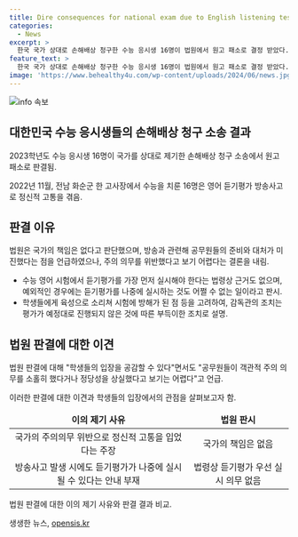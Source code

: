 ```yaml
---
title: Dire consequences for national exam due to English listening test broadcast accident
categories:
  - News
excerpt: >
  한국 국가 상대로 손해배상 청구한 수능 응시생 16명이 법원에서 원고 패소로 결정 받았다. 이들은 듣기평가 방송 사고로 정신적 고통을 입었다며 1인당 1000만원의 손해배상을 요구했으나, 법원은 국가의 책임은 없다고 판단했다. 재판부는 공무원들의 대처가 미진했지만, 사고 이후 신속하고 합리적인 조치를 취했고, 법령상 듣기평가를 나중에 실시하는 것도 어쩔 수 없는 일이라고 판시했다. 
feature_text: >
  한국 국가 상대로 손해배상 청구한 수능 응시생 16명이 법원에서 원고 패소로 결정 받았다. 이들은 듣기평가 방송 사고로 정신적 고통을 입었다며 1인당 1000만원의 손해배상을 요구했으나, 법원은 국가의 책임은 없다고 판단했다. 재판부는 공무원들의 대처가 미진했지만, 사고 이후 신속하고 합리적인 조치를 취했고, 법령상 듣기평가를 나중에 실시하는 것도 어쩔 수 없는 일이라고 판시했다. 
image: 'https://www.behealthy4u.com/wp-content/uploads/2024/06/news.jpg'
---
```


<p><img src="https://www.behealthy4u.com/wp-content/uploads/2024/06/news.jpg" alt="info 속보" /></p>

<h2 data-ke-size="size26">대한민국 수능 응시생들의 손해배상 청구 소송 결과</h2>

<p data-ke-size="size16">2023학년도 수능 응시생 16명이 국가를 상대로 제기한 손해배상 청구 소송에서 원고 패소로 판결됨.</p>

<p data-ke-size="size16">2022년 11월, 전남 화순군 한 고사장에서 수능을 치룬 16명은 영어 듣기평가 방송사고로 정신적 고통을 겪음.</p>

<h2 data-ke-size="size26">판결 이유</h2>

<p data-ke-size="size16">법원은 국가의 책임은 없다고 판단했으며, 방송과 관련해 공무원들의 준비와 대처가 미진했다는 점을 언급하였으나, 주의 의무를 위반했다고 보기 어렵다는 결론을 내림.</p>

<ul>
<li>수능 영어 시험에서 듣기평가를 가장 먼저 실시해야 한다는 법령상 근거도 없으며, 예외적인 경우에는 듣기평가를 나중에 실시하는 것도 어쩔 수 없는 일이라고 판시.</li>
<li>학생들에게 육성으로 소리쳐 시험에 방해가 된 점 등을 고려하여, 감독관의 조치는 평가가 예정대로 진행되지 않은 것에 따른 부득이한 조치로 설명.</li>
</ul>

<h2 data-ke-size="size26">법원 판결에 대한 이견</h2>

<p data-ke-size="size16">법원 판결에 대해 "학생들의 입장을 공감할 수 있다"면서도 "공무원들이 객관적 주의 의무를 소홀히 했다거나 정당성을 상실했다고 보기는 어렵다"고 언급.</p>

<p data-ke-size="size16">이러한 판결에 대한 이견과 학생들의 입장에서의 관점을 살펴보고자 함.</p>

<table>
<thead>
<tr>
<td style="text-align: center; height: 17px;"><b>이의 제기 사유</b></td>
<td style="text-align: center; height: 17px;"><b>법원 판시</b></td>
</tr>
</thead>
<tbody>
<tr>
<td style="text-align: center; height: 17px;">국가의 주의의무 위반으로 정신적 고통을 입었다는 주장</td>
<td style="text-align: center; height: 17px;">국가의 책임은 없음</td>
</tr>
<tr>
<td style="text-align: center; height: 17px;">방송사고 발생 시에도 듣기평가가 나중에 실시될 수 있다는 안내 부재</td>
<td style="text-align: center; height: 17px;">법령상 듣기평가 우선 실시 의무 없음</td>
</tr>
</tbody>
</table>

<p data-ke-size="size16">법원 판결에 대한 이의 제기 사유와 판결 결과 비교.</p>
생생한 뉴스, <a href="https://opensis.kr" rel="dofollow">opensis.kr</a>


